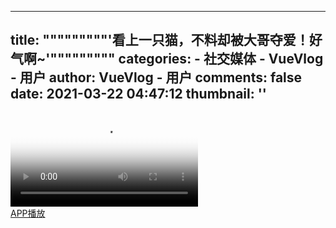 
---
title: """""""""'看上一只猫，不料却被大哥夺爱！好气啊~'"""""""""
categories: 
    - 社交媒体
    - VueVlog - 用户
author: VueVlog - 用户
comments: false
date: 2021-03-22 04:47:12
thumbnail: ''
---

<div>   
<video src="https://video.cdnvue.com/uploads/8157699291189511505/video/bsbpptc" poster="https://img.cdnvue.com/uploads/8157699291189511505/video/bsbpptc-thumb720" webkit-playsinline playsinline controls="controls" controlslist="nodownload" x5-playsinline loop="loop" vw="960" vh="540"></video><br><a id="openBtn" href="http://a.app.qq.com/o/simple.jsp?pkgname=video.vue.android" name="postFooter">APP播放</a>  
</div>
            